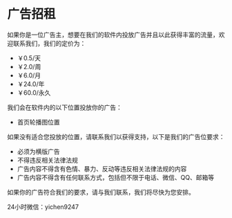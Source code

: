 # 广告招租

如果你是一位广告主，想要在我们的软件内投放广告并且以此获得丰富的流量，欢迎联系我们，我们的定价为：

- ￥0.5/天
- ￥2.0/周
- ￥6.0/月
- ￥24.0/年
- ￥60.0/永久

我们会在软件内的以下位置投放你的广告：

- 首页轮播图位置

如果没有适合您投放的位置，请联系我们以获得支持，以下是我们的广告位要求：

- 必须为横版广告
- 不得违反相关法律法规
- 广告内容不得含有色情、暴力、反动等违反相关法律法规的内容
- 广告内容不得含有任何联系方式，包括但不限于电话、微信、QQ、邮箱等

如果你的广告符合我们的要求，请与我们联系，我们将尽快为您安排。

24小时微信：yichen9247